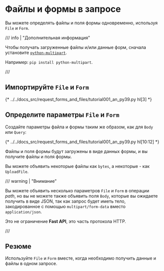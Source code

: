 # Файлы и формы в запросе

Вы можете определять файлы и поля формы одновременно, используя `File` и `Form`.

/// info | "Дополнительная информация"

Чтобы получать загруженные файлы и/или данные форм, сначала установите <a href="https://github.com/Kludex/python-multipart" class="external-link" target="_blank">`python-multipart`</a>.

Например: `pip install python-multipart`.

///

## Импортируйте `File` и `Form`

{* ../../docs_src/request_forms_and_files/tutorial001_an_py39.py hl[3] *}

## Определите параметры `File` и `Form`

Создайте параметры файла и формы таким же образом, как для `Body` или `Query`:

{* ../../docs_src/request_forms_and_files/tutorial001_an_py39.py hl[10:12] *}

Файлы и поля формы будут загружены в виде данных формы, и вы получите файлы и поля формы.

Вы можете объявить некоторые файлы как `bytes`, а некоторые - как `UploadFile`.

/// warning | "Внимание"

Вы можете объявить несколько параметров `File` и `Form` в операции *path*, но вы не можете также объявить поля `Body`, которые вы ожидаете получить в виде JSON, так как запрос будет иметь тело, закодированное с помощью `multipart/form-data` вместо `application/json`.

Это не ограничение **Fast API**, это часть протокола HTTP.

///

## Резюме

Используйте `File` и `Form` вместе, когда необходимо получить данные и файлы в одном запросе.
